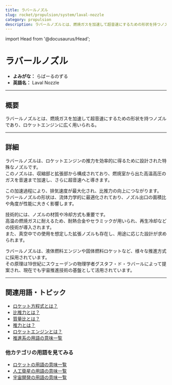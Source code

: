 ```yaml
---
title: ラバールノズル
slug: rocket/propulsion/system/laval-nozzle
category: propulsion
description: ラバールノズルとは、燃焼ガスを加速して超音速にするための形状を持つノズルであり、ロケットエンジンに広く用いられる。
---
```


import Head from '@docusaurus/Head';

<Head>
  <script type="application/ld+json">
    {`{
      "@context": "https://schema.org",
      "@type": "DefinedTerm",
      "name": "ラバールノズル",
      "inDefinedTermSet": "https://www.space-portal.org",
      "termCode": "rocket/propulsion/system/laval-nozzle",
      "description": "ラバールノズルとは、燃焼ガスを加速して超音速にするための形状を持つノズルであり、ロケットエンジンに広く用いられる。",
      "url": "https://www.space-portal.org/docs/rocket/propulsion/system/laval-nozzle"
    }`}
  </script>
</Head>

# ラバールノズル

- **よみがな：** らばーるのずる  
- **英語名：** Laval Nozzle  

---

## 概要

ラバールノズルとは、燃焼ガスを加速して超音速にするための形状を持つノズルであり、ロケットエンジンに広く用いられる。

---

## 詳細

ラバールノズルは、ロケットエンジンの推力を効率的に得るために設計された特殊なノズルです。  
このノズルは、収縮部と拡張部から構成されており、燃焼室から出た高温高圧のガスを音速まで加速し、さらに超音速へと導きます。  

この加速過程により、排気速度が最大化され、比推力の向上につながります。  
ラバールノズルの形状は、流体力学的に最適化されており、ノズル出口の面積比や角度が性能に大きく影響します。  

技術的には、ノズルの材質や冷却方式も重要です。  
高温の燃焼ガスに耐えるため、耐熱合金やセラミックが用いられ、再生冷却などの技術が導入されます。  
また、真空中での使用を想定した拡張ノズルも存在し、用途に応じた設計が求められます。  

ラバールノズルは、液体燃料エンジンや固体燃料ロケットなど、様々な推進方式に採用されています。  
その原理は19世紀にスウェーデンの物理学者グスタフ・ド・ラバールによって提案され、現在でも宇宙推進技術の基盤として活用されています。

---

## 関連用語・トピック

- [ロケット方程式とは？](/rocket/propulsion/system/rocket-equation)
- [比推力とは？](/rocket/propulsion/system/isp)
- [質量比とは？](/rocket/propulsion/system/mass-ratio)
- [推力とは？](/rocket/propulsion/system/thrust)
- [ロケットエンジンとは？](/rocket/propulsion/rocket-engine)
- [推進系の用語の意味一覧](/category/propulsion)

### 他カテゴリの用語を見てみる
- [ロケットの用語の意味一覧](/category/rocket)
- [人工衛星の用語の意味一覧](/category/satellite)
- [宇宙開発の用語の意味一覧](/category/glossary)
